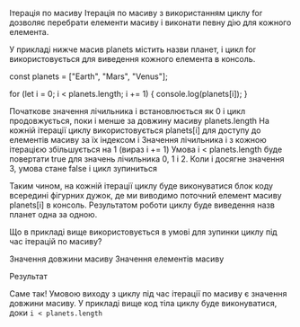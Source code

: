 Ітерація по масиву
Ітерація по масиву з використанням циклу for дозволяє перебрати елементи масиву і виконати певну дію для кожного елемента.

У прикладі нижче масив planets містить назви планет, і цикл for використовується для виведення кожного елемента в консоль.

const planets = ["Earth", "Mars", "Venus"];

for (let i = 0; i < planets.length; i += 1) {
console.log(planets[i]);
}

Початкове значення лічильника i встановлюється як 0 і цикл продовжується, поки i менше за довжину масиву planets.length
На кожній ітерації циклу використовується planets[i] для доступу до елементів масиву за їх індексом i
Значення лічильника i з кожною ітерацією збільшується на 1 (вираз i += 1)
Умова i < planets.length буде повертати true для значень лічильника 0, 1 і 2. Коли i досягне значення 3, умова стане false і цикл зупиниться

Таким чином, на кожній ітерації циклу буде виконуватися блок коду всередині фігурних дужок, де ми виводимо поточний елемент масиву planets[i] в консоль. Результатом роботи циклу буде виведення назв планет одна за одною.

Що в прикладі вище використовується в умові для зупинки циклу під час ітерацій по масиву?

Значення довжини масиву
Значення елементів масиву

Результат

Саме так! Умовою виходу з циклу під час ітерації по масиву є значення довжини масиву.
У прикладі вище код тіла циклу буде виконуватися, доки `i < planets.length`
